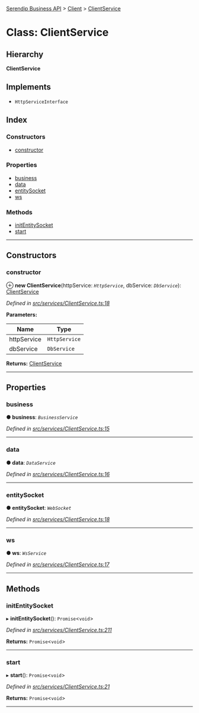 [Serendip Business API](../README.md) > [Client](../modules/client.md) > [ClientService](../classes/client.clientservice.md)

# Class: ClientService

## Hierarchy

**ClientService**

## Implements

* `HttpServiceInterface`

## Index

### Constructors

* [constructor](client.clientservice.md#constructor)

### Properties

* [business](client.clientservice.md#business)
* [data](client.clientservice.md#data)
* [entitySocket](client.clientservice.md#entitysocket)
* [ws](client.clientservice.md#ws)

### Methods

* [initEntitySocket](client.clientservice.md#initentitysocket)
* [start](client.clientservice.md#start)

---

## Constructors

<a id="constructor"></a>

###  constructor

⊕ **new ClientService**(httpService: *`HttpService`*, dbService: *`DbService`*): [ClientService](client.clientservice.md)

*Defined in [src/services/ClientService.ts:18](https://github.com/serendip-agency/serendip-business-api/blob/069e2af/src/services/ClientService.ts#L18)*

**Parameters:**

| Name | Type |
| ------ | ------ |
| httpService | `HttpService` |
| dbService | `DbService` |

**Returns:** [ClientService](client.clientservice.md)

___

## Properties

<a id="business"></a>

###  business

**● business**: *`BusinessService`*

*Defined in [src/services/ClientService.ts:15](https://github.com/serendip-agency/serendip-business-api/blob/069e2af/src/services/ClientService.ts#L15)*

___
<a id="data"></a>

###  data

**● data**: *`DataService`*

*Defined in [src/services/ClientService.ts:16](https://github.com/serendip-agency/serendip-business-api/blob/069e2af/src/services/ClientService.ts#L16)*

___
<a id="entitysocket"></a>

###  entitySocket

**● entitySocket**: *`WebSocket`*

*Defined in [src/services/ClientService.ts:18](https://github.com/serendip-agency/serendip-business-api/blob/069e2af/src/services/ClientService.ts#L18)*

___
<a id="ws"></a>

###  ws

**● ws**: *`WsService`*

*Defined in [src/services/ClientService.ts:17](https://github.com/serendip-agency/serendip-business-api/blob/069e2af/src/services/ClientService.ts#L17)*

___

## Methods

<a id="initentitysocket"></a>

###  initEntitySocket

▸ **initEntitySocket**(): `Promise`<`void`>

*Defined in [src/services/ClientService.ts:211](https://github.com/serendip-agency/serendip-business-api/blob/069e2af/src/services/ClientService.ts#L211)*

**Returns:** `Promise`<`void`>

___
<a id="start"></a>

###  start

▸ **start**(): `Promise`<`void`>

*Defined in [src/services/ClientService.ts:21](https://github.com/serendip-agency/serendip-business-api/blob/069e2af/src/services/ClientService.ts#L21)*

**Returns:** `Promise`<`void`>

___

